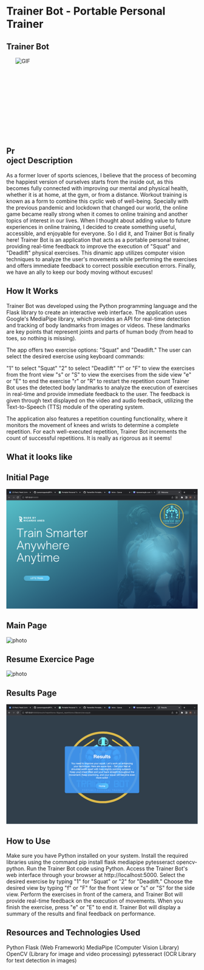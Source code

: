 # Trainer Bot - Portable Personal Trainer

## Trainer Bot
<img align="right" width="480" height="250" alt="GIF" src="https://github.com/ricaranes/TrainerBot-Portable_PersonalTrainer/blob/main/a90799fb-6133-44ea-b37d-33a6ca0e04b9.gif" />

<br />
<br />
<br />
<br />
<br />
<br />
<br />
<br />
<br />
<br />
<br />
<br />

## Project Description
As a former lover of sports sciences, I believe that the process of becoming the happiest version of ourselves starts from the inside out, as this becomes fully connected with improving our mental and physical health, whether it is at home, at the gym, or from a distance. Workout training is known as a form to combine this cyclic web of well-being. Specially with the previous pandemic and lockdown that changed our world, the online game became really strong when it comes to online training and another topics of interest in our lives. When I thought about adding value to future experiences in online training, I decided to create something useful, accessible, and enjoyable for everyone. So I did it, and Trainer Bot is finally here! Trainer Bot is an application that acts as a portable personal trainer, providing real-time feedback to improve the execution of "Squat" and "Deadlift" physical exercises. This dinamic app utilizes computer vision techniques to analyze the user's movements while performing the exercises and offers immediate feedback to correct possible execution errors. Finally, we have an ally to keep our body moving without excuses!

## How It Works
Trainer Bot was developed using the Python programming language and the Flask library to create an interactive web interface. The application uses Google's MediaPipe library, which provides an API for real-time detection and tracking of body landmarks from images or videos. These landmarks are key points that represent joints and parts of human body (from head to toes, so nothing is missing). 

The app offers two exercise options: "Squat" and "Deadlift." The user can select the desired exercise using keyboard commands:

"1" to select "Squat"
"2" to select "Deadlift"
"f" or "F" to view the exercises from the front view
"s" or "S" to view the exercises from the side view
"e" or "E" to end the exercise
"r" or "R" to restart the repetition count
Trainer Bot uses the detected body landmarks to analyze the execution of exercises in real-time and provide immediate feedback to the user. The feedback is given through text displayed on the video and audio feedback, utilizing the Text-to-Speech (TTS) module of the operating system.

The application also features a repetition counting functionality, where it monitors the movement of knees and wrists to determine a complete repetition. For each well-executed repetition, Trainer Bot increments the count of successful repetitions. It is really as rigorous as it seems!

## What it looks like
## Initial Page
![photo](https://github.com/ricaranes/TrainerBot-Portable_PersonalTrainer/blob/main/git%20images/initial%20page.png)

## Main Page
![photo](https://github.com/ricaranes/TrainerBot-Portable_PersonalTrainer/blob/main/git%20images/Main%20page.png)

## Resume Exercice Page
![photo](https://github.com/ricaranes/TrainerBot-Portable_PersonalTrainer/blob/main/git%20images/score%20page.png)

## Results Page
![photo](https://github.com/ricaranes/TrainerBot-Portable_PersonalTrainer/blob/main/git%20images/results%20page.png)

## How to Use
Make sure you have Python installed on your system.
Install the required libraries using the command pip install flask mediapipe pytesseract opencv-python.
Run the Trainer Bot code using Python.
Access the Trainer Bot's web interface through your browser at http://localhost:5000.
Select the desired exercise by typing "1" for "Squat" or "2" for "Deadlift."
Choose the desired view by typing "f" or "F" for the front view or "s" or "S" for the side view.
Perform the exercises in front of the camera, and Trainer Bot will provide real-time feedback on the execution of movements.
When you finish the exercise, press "e" or "E" to end it.
Trainer Bot will display a summary of the results and final feedback on performance.
## Resources and Technologies Used
Python
Flask (Web Framework)
MediaPipe (Computer Vision Library)
OpenCV (Library for image and video processing)
pytesseract (OCR Library for text detection in images)
